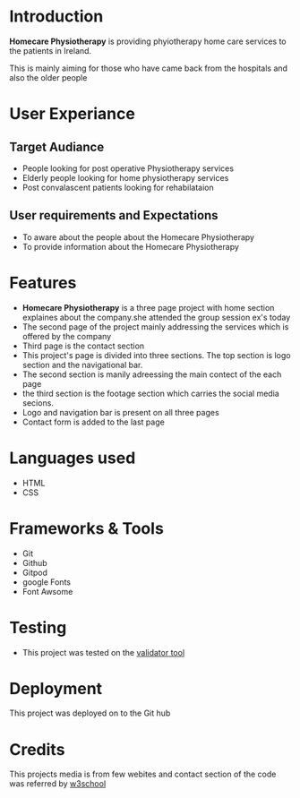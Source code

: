 <!DOCTYPE html>
<html>
<head>
</head>
<body>
</body>
<h1>Introduction</h1>
    <p><strong>Homecare Physiotherapy</strong> is providing phyiotherapy home care services to the patients in Ireland.</p>
    <p>This is mainly aiming for those who have came back from the hospitals and also the older people</p>
<h1>User Experiance</h1>
    <h2>Target Audiance</h2>
        <ul>
            <li>People looking for post operative Physiotherapy services</li>
            <li>Elderly people looking for home physiotherapy services</li>
            <li>Post convalascent patients looking for rehabilataion</li>
        </ul>
    <h2>User requirements and Expectations</h2>
        <ul>
            <li>To aware about the people about the Homecare Physiotherapy</li>
            <li>To provide information about the Homecare Physiotherapy</li>
</ul>
<h1>Features</h1>
    <ul>
        <li><strong>Homecare Physiotherapy</strong> is a three page project with home section explaines about the company.she attended the group session ex's today</li>
<li>The second page of the project mainly addressing the services which is offered by the company</li>
<li>Third page is the contact section</li>
<li>This project's page is divided into three sections. The top section is logo section and the navigational bar.</li>
<li>The second section is manily adreessing the main contect of the each page</li>
<li>the third section is the footage section which carries the social media secions.</li>
<li>Logo and navigation bar is present on all three pages</li>
<li>Contact form is added to the last page</li>
    </ul>
<h1>Languages used</h1>
    <ul>
        <li>HTML</li>
        <li>CSS</li>
    </ul>   
<h1>Frameworks & Tools</h1>  
    <ul>
        <li>Git</li>
        <li>Github</li>
        <li>Gitpod</li>
        <li>google Fonts</li>
        <li>Font Awsome</li>
    </ul>   
<h1>Testing</h1>
    <ul>
        <li>This project was tested on the <a href= "https://validator.w3.org/#validate_by_uri"> validator tool</a></li>
    </ul>
<h1>Deployment</h1>
<p>This project was deployed on to the Git hub</p>
<h1>Credits</h1>
<p>This projects media is from few webites and contact section of the code was referred by <a href=https://www.w3schools.com/html/default.asp> w3school</a></p>
</html>